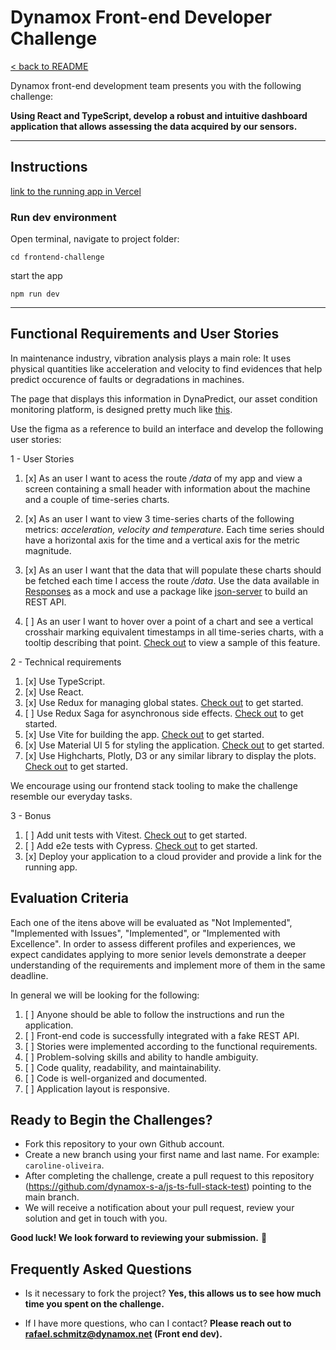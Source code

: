 # Dynamox Front-end Developer Challenge

[< back to README](../README.md)

Dynamox front-end development team presents you with the following challenge:

**Using React and TypeScript, develop a robust and intuitive dashboard application that allows assessing the data acquired by our sensors.**

---

## Instructions

[link to the running app in Vercel](../README.md)

### Run dev environment

Open terminal, navigate to project folder:

```
cd frontend-challenge
```

start the app

```
npm run dev
```

---

## Functional Requirements and User Stories

In maintenance industry, vibration analysis plays a main role: It uses physical quantities like acceleration and velocity to find evidences that help predict occurence of faults or degradations in machines.

The page that displays this information in DynaPredict, our asset condition monitoring platform, is designed pretty much like [this](https://www.figma.com/file/QxUZkTUIzQA7cvyiMvVyxK/Front-end---Teste?type=design&node-id=1001%3A3&mode=design&t=JLnbGmQJcSlnYYE2-1).

Use the figma as a reference to build an interface and develop the following user stories:

1 - User Stories

1. [x] As an user I want to acess the route _/data_ of my app and view a screen containing a small header with information about the machine and a couple of time-series charts.

1. [x] As an user I want to view 3 time-series charts of the following metrics: _acceleration, velocity and temperature_. Each time series should have a horizontal axis for the time and a vertical axis for the metric magnitude.

1. [x] As an user I want that the data that will populate these charts should be fetched each time I access the route _/data_. Use the data available in [Responses](./response.json) as a mock and use a package like [json-server](https://www.npmjs.com/package/json-server) to build an REST API.

1. [ ] As an user I want to hover over a point of a chart and see a vertical crosshair marking equivalent timestamps in all time-series charts, with a tooltip describing that point. [Check out](https://jsfiddle.net/gh/get/library/pure/highcharts/highcharts/tree/master/samples/highcharts/demo/synchronized-charts) to view a sample of this feature.

2 - Technical requirements

1. [x] Use TypeScript.
1. [x] Use React.
1. [x] Use Redux for managing global states. [Check out](https://redux-toolkit.js.org/introduction/getting-started) to get started.
1. [ ] Use Redux Saga for asynchronous side effects. [Check out](https://redux-saga.js.org/docs/introduction/GettingStarted) to get started.
1. [x] Use Vite for building the app. [Check out](https://vitejs.dev/guide/) to get started.
1. [x] Use Material UI 5 for styling the application. [Check out](https://mui.com/material-ui/getting-started/) to get started.
1. [x] Use Highcharts, Plotly, D3 or any similar library to display the plots. [Check out](https://www.highcharts.com/docs/index) to get started.

We encourage using our frontend stack tooling to make the challenge resemble our everyday tasks.

3 - Bonus

1. [ ] Add unit tests with Vitest. [Check out](https://vitest.dev/guide/) to get started.
1. [ ] Add e2e tests with Cypress. [Check out](https://learn.cypress.io/) to get started.
1. [x] Deploy your application to a cloud provider and provide a link for the running app.

## Evaluation Criteria

Each one of the itens above will be evaluated as "Not Implemented", "Implemented with Issues", "Implemented", or "Implemented with Excellence". In order to assess different profiles and experiences, we expect candidates applying to more senior levels demonstrate a deeper understanding of the requirements and implement more of them in the same deadline.

In general we will be looking for the following:

1. [ ] Anyone should be able to follow the instructions and run the application.
1. [ ] Front-end code is successfully integrated with a fake REST API.
1. [ ] Stories were implemented according to the functional requirements.
1. [ ] Problem-solving skills and ability to handle ambiguity.
1. [ ] Code quality, readability, and maintainability.
1. [ ] Code is well-organized and documented.
1. [ ] Application layout is responsive.

## Ready to Begin the Challenges?

- Fork this repository to your own Github account.
- Create a new branch using your first name and last name. For example: `caroline-oliveira`.
- After completing the challenge, create a pull request to this repository (https://github.com/dynamox-s-a/js-ts-full-stack-test) pointing to the main branch.
- We will receive a notification about your pull request, review your solution and get in touch with you.
  <br>

**Good luck! We look forward to reviewing your submission.** 🚀

## Frequently Asked Questions

- Is it necessary to fork the project?
  **Yes, this allows us to see how much time you spent on the challenge.**

- If I have more questions, who can I contact?
  **Please reach out to <rafael.schmitz@dynamox.net> (Front end dev).**
